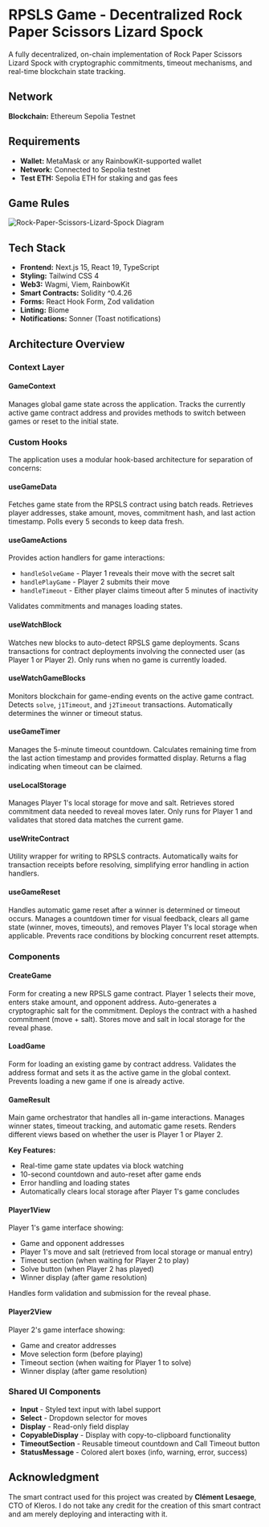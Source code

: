 # RPSLS Game - Decentralized Rock Paper Scissors Lizard Spock

A fully decentralized, on-chain implementation of Rock Paper Scissors Lizard Spock with cryptographic commitments, timeout mechanisms, and real-time blockchain state tracking.

## Network

**Blockchain:** Ethereum Sepolia Testnet

## Requirements

- **Wallet:** MetaMask or any RainbowKit-supported wallet
- **Network:** Connected to Sepolia testnet
- **Test ETH:** Sepolia ETH for staking and gas fees

## Game Rules

![Rock-Paper-Scissors-Lizard-Spock Diagram](https://static.wikia.nocookie.net/bigbangtheory/images/7/7d/RPSLS.png/revision/latest?cb=20120822205915)

## Tech Stack

- **Frontend:** Next.js 15, React 19, TypeScript
- **Styling:** Tailwind CSS 4
- **Web3:** Wagmi, Viem, RainbowKit
- **Smart Contracts:** Solidity ^0.4.26
- **Forms:** React Hook Form, Zod validation
- **Linting:** Biome
- **Notifications:** Sonner (Toast notifications)

## Architecture Overview

### Context Layer

#### GameContext

Manages global game state across the application. Tracks the currently active game contract address and provides methods to switch between games or reset to the initial state.

### Custom Hooks

The application uses a modular hook-based architecture for separation of concerns:

#### useGameData

Fetches game state from the RPSLS contract using batch reads. Retrieves player addresses, stake amount, moves, commitment hash, and last action timestamp. Polls every 5 seconds to keep data fresh.

#### useGameActions

Provides action handlers for game interactions:

- `handleSolveGame` - Player 1 reveals their move with the secret salt
- `handlePlayGame` - Player 2 submits their move
- `handleTimeout` - Either player claims timeout after 5 minutes of inactivity

Validates commitments and manages loading states.

#### useWatchBlock

Watches new blocks to auto-detect RPSLS game deployments. Scans transactions for contract deployments involving the connected user (as Player 1 or Player 2). Only runs when no game is currently loaded.

#### useWatchGameBlocks

Monitors blockchain for game-ending events on the active game contract. Detects `solve`, `j1Timeout`, and `j2Timeout` transactions. Automatically determines the winner or timeout status.

#### useGameTimer

Manages the 5-minute timeout countdown. Calculates remaining time from the last action timestamp and provides formatted display. Returns a flag indicating when timeout can be claimed.

#### useLocalStorage

Manages Player 1's local storage for move and salt. Retrieves stored commitment data needed to reveal moves later. Only runs for Player 1 and validates that stored data matches the current game.

#### useWriteContract

Utility wrapper for writing to RPSLS contracts. Automatically waits for transaction receipts before resolving, simplifying error handling in action handlers.

#### useGameReset

Handles automatic game reset after a winner is determined or timeout occurs. Manages a countdown timer for visual feedback, clears all game state (winner, moves, timeouts), and removes Player 1's local storage when applicable. Prevents race conditions by blocking concurrent reset attempts.

### Components

#### CreateGame

Form for creating a new RPSLS game contract. Player 1 selects their move, enters stake amount, and opponent address. Auto-generates a cryptographic salt for the commitment. Deploys the contract with a hashed commitment (move + salt). Stores move and salt in local storage for the reveal phase.

#### LoadGame

Form for loading an existing game by contract address. Validates the address format and sets it as the active game in the global context. Prevents loading a new game if one is already active.

#### GameResult

Main game orchestrator that handles all in-game interactions. Manages winner states, timeout tracking, and automatic game resets. Renders different views based on whether the user is Player 1 or Player 2.

**Key Features:**

- Real-time game state updates via block watching
- 10-second countdown and auto-reset after game ends
- Error handling and loading states
- Automatically clears local storage after Player 1's game concludes

#### Player1View

Player 1's game interface showing:

- Game and opponent addresses
- Player 1's move and salt (retrieved from local storage or manual entry)
- Timeout section (when waiting for Player 2 to play)
- Solve button (when Player 2 has played)
- Winner display (after game resolution)

Handles form validation and submission for the reveal phase.

#### Player2View

Player 2's game interface showing:

- Game and creator addresses
- Move selection form (before playing)
- Timeout section (when waiting for Player 1 to solve)
- Winner display (after game resolution)

### Shared UI Components

- **Input** - Styled text input with label support
- **Select** - Dropdown selector for moves
- **Display** - Read-only field display
- **CopyableDisplay** - Display with copy-to-clipboard functionality
- **TimeoutSection** - Reusable timeout countdown and Call Timeout button
- **StatusMessage** - Colored alert boxes (info, warning, error, success)

## Acknowledgment

The smart contract used for this project was created by **Clément Lesaege**, CTO of Kleros. I do not take any credit for the creation of this smart contract and am merely deploying and interacting with it.
